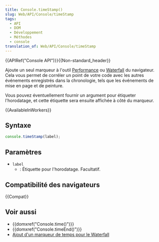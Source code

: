 ```yaml
---
title: Console.timeStamp()
slug: Web/API/Console/timeStamp
tags:
  - API
  - DOM
  - Développement
  - Méthodes
  - console
translation_of: Web/API/Console/timeStamp
---
```


{{APIRef("Console API")}}{{Non-standard_header}}

Ajoute un seul marqueur à l'outil [Performance](https://developers.google.com/web/tools/chrome-devtools/evaluate-performance/reference) ou [Waterfall](/fr/docs/Outils/Performance/Waterfall) du navigateur. Cela vous permet de corréler un point de votre code avec les autres événements enregistrés dans la chronologie, tels que les événements de mise en page et de peinture.

Vous pouvez éventuellement fournir un argument pour étiqueter l'horodatage, et cette étiquette sera ensuite affichée à côté du marqueur.

{{AvailableInWorkers}}

## Syntaxe

```js
console.timeStamp(label);
```

## Paramètres

- `label`
  - : Étiquette pour l'horodatage. Facultatif.

## Compatibilité des navigateurs

{{Compat}}

## Voir aussi

- {{domxref("Console.time()")}}
- {{domxref("Console.timeEnd()")}}
- [Ajout d'un marqueur de temps pour le Waterfall](/fr/docs/Outils/Performance/Waterfall#Marqueurs_de_temps)
